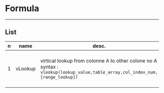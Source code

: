 # Formula

---

## List
|n|name|desc.|e.g.|O/P|
|-|----|-----|----|---|
|1|vLookup|virtical lookup from colonne A to other colone no A<br/>syntax : `vlookup(lookup_value,table_array,col_index_num, [range_lookup])`|`=vlookup(B11,A:A,1,False)`<br/><ins>#N/A:</ins><br/>If we have a #N/A, it means that the value in column A is not in column B.|
